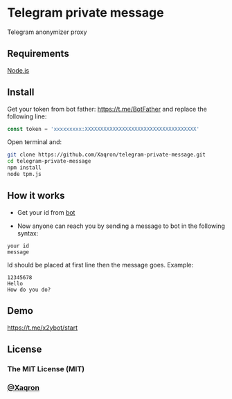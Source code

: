 # Telegram private message

Telegram anonymizer proxy

## Requirements

[Node.js](https://nodejs.org/en/)

## Install

Get your token from bot father: https://t.me/BotFather and replace the following line:

```js
const token = 'xxxxxxxxx:XXXXXXXXXXXXXXXXXXXXXXXXXXXXXXXXXXXX'
```

Open terminal and:

```bash
git clone https://github.com/Xaqron/telegram-private-message.git
cd telegram-private-message
npm install
node tpm.js
```

## How it works

* Get your id from [bot](https://t.me/x2ybot/start)

* Now anyone can reach you by sending a message to bot in the following syntax:

```
your id
message
```

Id should be placed at first line then the message goes. Example:

```
12345678
Hello
How do you do?
```

## Demo

https://t.me/x2ybot/start

## License

### The MIT License (MIT)

### [@Xaqron](https://twitter.com/xaqron)

